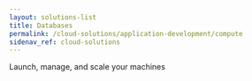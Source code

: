 ```yaml
---
layout: solutions-list
title: Databases
permalink: /cloud-solutions/application-development/compute
sidenav_ref: cloud-solutions
---
```

Launch, manage, and scale your machines
